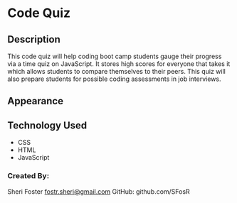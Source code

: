 # Code Quiz

## Description

This code quiz will help coding boot camp students gauge their progress via a time quiz on JavaScript. It stores high scores for everyone that takes it which allows students to compare themselves to their peers. This quiz will also prepare students for possible coding assessments in job interviews. 

## Appearance


## Technology Used

* CSS
* HTML
* JavaScript

### Created By:

Sheri Foster fostr.sheri@gmail.com  GitHub: github.com/SFosR
